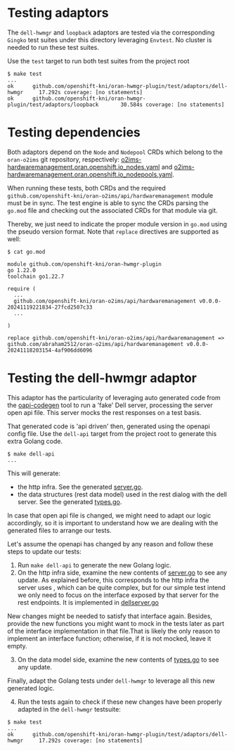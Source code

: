# Testing adaptors

The `dell-hwmgr` and `loopback` adaptors are tested via the corresponding `Gingko` test suites under this directory leveraging `Envtest`. No cluster is needed to run these test suites.

Use the `test` target to run both test suites from the project root

```console
$ make test
...
ok      github.com/openshift-kni/oran-hwmgr-plugin/test/adaptors/dell-hwmgr     17.292s coverage: [no statements]                                                                                                                                              
ok      github.com/openshift-kni/oran-hwmgr-plugin/test/adaptors/loopback       30.584s coverage: [no statements]
```

# Testing dependencies

Both adaptors depend on the `Node` and `Nodepool` CRDs which belong to the `oran-o2ims` git repository, respectively: [o2ims-hardwaremanagement.oran.openshift.io_nodes.yaml](https://github.com/openshift-kni/oran-o2ims/blob/main/bundle/manifests/o2ims-hardwaremanagement.oran.openshift.io_nodes.yaml) and [o2ims-hardwaremanagement.oran.openshift.io_nodepools.yaml](https://github.com/openshift-kni/oran-o2ims/blob/main/bundle/manifests/o2ims-hardwaremanagement.oran.openshift.io_nodepools.yaml).

When running these tests, both CRDs and the required `github.com/openshift-kni/oran-o2ims/api/hardwaremanagement` module must be in sync. The test engine is able to sync the CRDs parsing the `go.mod` file and checking out the associated CRDs for that module via git.

Thereby, we just need to indicate the proper module version in `go.mod` using the pseudo version format. Note that `replace` directives are supported as well:

```console
$ cat go.mod

module github.com/openshift-kni/oran-hwmgr-plugin
go 1.22.0
toolchain go1.22.7

require (
  ...
  github.com/openshift-kni/oran-o2ims/api/hardwaremanagement v0.0.0-20241119221834-27fcd2507c33  
  ...

)

replace github.com/openshift-kni/oran-o2ims/api/hardwaremanagement => github.com/abraham2512/oran-o2ims/api/hardwaremanagement v0.0.0-20241118203154-4af906dd6096
```

# Testing the dell-hwmgr adaptor

This adaptor has the particularity of leveraging auto generated code from the [oapi-codegen](https://github.com/oapi-codegen/oapi-codegen?tab=readme-ov-file#generating-api-models) tool to run a 'fake' Dell server, processing the server open api file. This server mocks the rest responses on a test basis.

That generated code is 'api driven' then, generated using the openapi config file. Use the `dell-api` target from the project root to generate this extra Golang code.

```console
$ make dell-api
...
```

This will generate:

- the http infra. See the generated [server.go](test/adaptors/dell-hwmgr/dell-server/generated/server.go).
- the data structures (rest data model) used in the rest dialog with the dell server. See the generated [types.go](https://github.com/openshift-kni/oran-hwmgr-plugin/tree/main/adaptors/dell-hwmgr/generated).

In case that open api file is changed, we might need to adapt our logic accordingly, so it is important to understand how we are dealing with the generated files to arrange our tests.

Let's assume the openapi has changed by any reason and follow these steps to update our tests:

1. Run `make dell-api` to generate the new Golang logic.
2. On the http infra side, examine the new contents of [server.go](test/adaptors/dell-hwmgr/dell-server/generated/server.go) to see any update. As explained before, this corresponds to the http infra the server uses , which can be quite complex,  but for our simple test intend we only need to focus on the interface exposed by that server for the rest endpoints. It is implemented in [dellserver.go](test/adaptors/dell-hwmgr/dell-server/dellserver.go)

  New changes might be needed to satisfy that interface again. Besides, provide the new functions you might want to mock in the tests later as part of the interface implementation in that file.That is likely the  only reason to  implement an interface function; otherwise, if it is not mocked, leave it empty.

3. On the data model side, examine the new contents of [types.go](https://github.com/openshift-kni/oran-hwmgr-plugin/tree/main/adaptors/dell-hwmgr/generated) to see any update.

 Finally, adapt the Golang tests under `dell-hwmgr` to leverage all this new generated logic.

4. Run the tests again to check if these new changes have been properly adapted in the `dell-hwmgr` testsuite:

```console
$ make test
...  
ok      github.com/openshift-kni/oran-hwmgr-plugin/test/adaptors/dell-hwmgr     17.292s coverage: [no statements]
```
